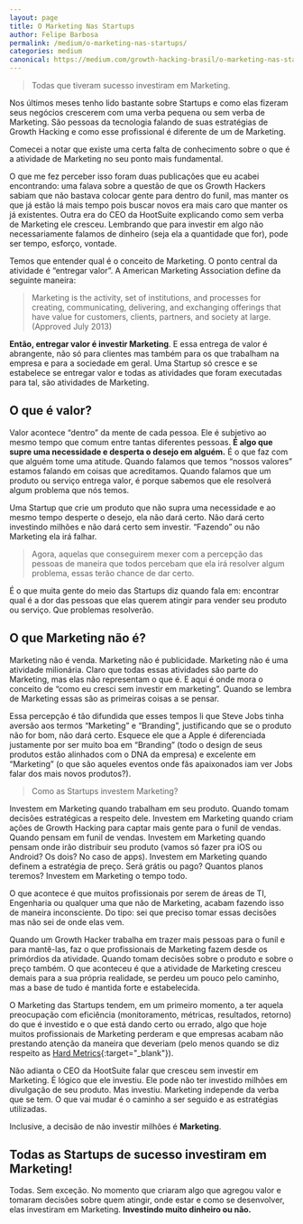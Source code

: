 ```yaml
---
layout: page	
title: O Marketing Nas Startups
author: Felipe Barbosa
permalink: /medium/o-marketing-nas-startups/
categories: medium
canonical: https://medium.com/growth-hacking-brasil/o-marketing-nas-startups-bc137023f66e
---
```


> Todas que tiveram sucesso investiram em Marketing.

Nos últimos meses tenho lido bastante sobre Startups e como elas fizeram seus negócios crescerem com uma verba pequena ou sem verba de Marketing. São pessoas da tecnologia falando de suas estratégias de Growth Hacking e como esse profissional é diferente de um de Marketing.

Comecei a notar que existe uma certa falta de conhecimento sobre o que é a atividade de Marketing no seu ponto mais fundamental.

O que me fez perceber isso foram duas publicações que eu acabei encontrando: uma falava sobre a questão de que os Growth Hackers sabiam que não bastava colocar gente para dentro do funil, mas manter os que já estão lá mais tempo pois buscar novos era mais caro que manter os já existentes. Outra era do CEO da HootSuite explicando como sem verba de Marketing ele cresceu. Lembrando que para investir em algo não necessariamente falamos de dinheiro (seja ela a quantidade que for), pode ser tempo, esforço, vontade.

Temos que entender qual é o conceito de Marketing. O ponto central da atividade é “entregar valor”. A American Marketing Association define da seguinte maneira:

> Marketing is the activity, set of institutions, and processes for creating, communicating, delivering, and exchanging offerings that have value for customers, clients, partners, and society at large. (Approved July 2013)

**Então, entregar valor é investir Marketing**. E essa entrega de valor é abrangente, não só para clientes mas também para os que trabalham na empresa e para a sociedade em geral. Uma Startup só cresce e se estabelece se entregar valor e todas as atividades que foram executadas para tal, são atividades de Marketing.

## O que é valor?

Valor acontece “dentro” da mente de cada pessoa. Ele é subjetivo ao mesmo tempo que comum entre tantas diferentes pessoas. **É algo que supre uma necessidade e desperta o desejo em alguém.** É o que faz com que alguém tome uma atitude. Quando falamos que temos “nossos valores” estamos falando em coisas que acreditamos. Quando falamos que um produto ou serviço entrega valor, é porque sabemos que ele resolverá algum problema que nós temos.

Uma Startup que crie um produto que não supra uma necessidade e ao mesmo tempo desperte o desejo, ela não dará certo. Não dará certo investindo milhões e não dará certo sem investir. “Fazendo” ou não Marketing ela irá falhar.

> Agora, aquelas que conseguirem mexer com a percepção das pessoas de maneira que todos percebam que ela irá resolver algum problema, essas terão chance de dar certo.

É o que muita gente do meio das Startups diz quando fala em: encontrar qual é a dor das pessoas que elas querem atingir para vender seu produto ou serviço. Que problemas resolverão.

## O que Marketing não é?

Marketing não é venda. Marketing não é publicidade. Marketing não é uma atividade milionária. Claro que todas essas atividades são parte do Marketing, mas elas não representam o que é. E aqui é onde mora o conceito de “como eu cresci sem investir em marketing”. Quando se lembra de Marketing essas são as primeiras coisas a se pensar.

Essa percepção é tão difundida que esses tempos li que Steve Jobs tinha aversão aos termos “Marketing” e “Branding”, justificando que se o produto não for bom, não dará certo. Esquece ele que a Apple é diferenciada justamente por ser muito boa em “Branding” (todo o design de seus produtos estão alinhados com o DNA da empresa) e excelente em “Marketing” (o que são aqueles eventos onde fãs apaixonados iam ver Jobs falar dos mais novos produtos?).

> Como as Startups investem Marketing?

Investem em Marketing quando trabalham em seu produto. Quando tomam decisões estratégicas a respeito dele. Investem em Marketing quando criam ações de Growth Hacking para captar mais gente para o funil de vendas. Quando pensam em funil de vendas. Investem em Marketing quando pensam onde irão distribuir seu produto (vamos só fazer pra iOS ou Android? Os dois? No caso de apps). Investem em Marketing quando definem a estratégia de preço. Será grátis ou pago? Quantos planos teremos? Investem em Marketing o tempo todo.

O que acontece é que muitos profissionais por serem de áreas de TI, Engenharia ou qualquer uma que não de Marketing, acabam fazendo isso de maneira inconsciente. Do tipo: sei que preciso tomar essas decisões mas não sei de onde elas vem.

Quando um Growth Hacker trabalha em trazer mais pessoas para o funil e para mantê-las, faz o que profissionais de Marketing fazem desde os primórdios da atividade. Quando tomam decisões sobre o produto e sobre o preço também. O que aconteceu é que a atividade de Marketing cresceu demais para a sua própria realidade, se perdeu um pouco pelo caminho, mas a base de tudo é mantida forte e estabelecida.

O Marketing das Startups tendem, em um primeiro momento, a ter aquela preocupação com eficiência (monitoramento, métricas, resultados, retorno) do que é investido e o que está dando certo ou errado, algo que hoje muitos profissionais de Marketing perderam e que empresas acabam não prestando atenção da maneira que deveriam (pelo menos quando se diz respeito as [Hard Metrics](http://marketinginteractions.typepad.com/marketing_interactions/2009/03/marketing-metrics-the-hard-and-the-soft.html){:target="_blank"}).

Não adianta o CEO da HootSuite falar que cresceu sem investir em Marketing. É lógico que ele investiu. Ele pode não ter investido milhões em divulgação de seu produto. Mas investiu. Marketing independe da verba que se tem. O que vai mudar é o caminho a ser seguido e as estratégias utilizadas.

Inclusive, a decisão de não investir milhões é **Marketing**.

## Todas as Startups de sucesso investiram em Marketing!

Todas. Sem exceção. No momento que criaram algo que agregou valor e tomaram decisões sobre quem atingir, onde estar e como se desenvolver, elas investiram em Marketing. **Investindo muito dinheiro ou não.**